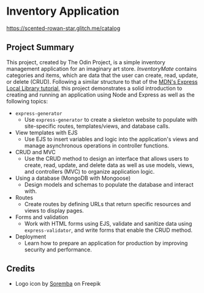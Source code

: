 # Inventory Application

https://scented-rowan-star.glitch.me/catalog

## Project Summary

This project, created by The Odin Project, is a simple inventory management application for an imaginary art store. _InventoryMate_ contains categories and items, which are data that the user can create, read, update, or delete (CRUD). Following a similar structure to that of the [MDN's Express Local Library tutorial](https://developer.mozilla.org/en-US/docs/Learn/Server-side/Express_Nodejs/Tutorial_local_library_website), this project demonstrates a solid introduction to creating and running an application using Node and Express as well as the following topics:

- `express-generator`
  - Use `express-generator` to create a skeleton website to populate with site-specific routes, templates/views, and database calls.
- View templates with EJS
  - Use EJS to insert variables and logic into the application's views and manage asynchronous operations in controller functions.
- CRUD and MVC
  - Use the CRUD method to design an interface that allows users to create, read, update, and delete data as well as use models, views, and controllers (MVC) to organize application logic.
- Using a database (MongoDB with Mongoose)
  - Design models and schemas to populate the database and interact with.
- Routes
  - Create routes by defining URLs that return specific resources and views to display pages.
- Forms and validation
  - Work with HTML forms using EJS, validate and sanitize data using `express-validator`, and write forms that enable the CRUD method.
- Deployment
  - Learn how to prepare an application for production by improving security and performance.

## Credits

- Logo icon by [Soremba](https://www.freepik.com/author/soremba/icons?t=f) on Freepik
